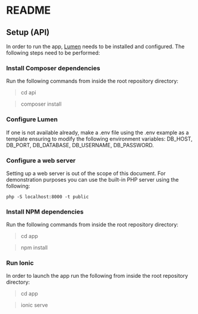 # README

## Setup (API)
In order to run the app, [Lumen](https://lumen.laravel.com/docs/7.x) needs to be installed and configured. The following steps need to be performed:

 ### Install Composer dependencies  
 Run the following commands from inside the root repository directory:

> cd api

> composer install

### Configure Lumen
If one is not available already, make a .env file using the .env example as a template ensuring to modify the following environment variables:
DB_HOST, DB_PORT, DB_DATABASE, DB_USERNAME, DB_PASSWORD.


### Configure a web server
Setting up a web server is out of the scope of this document. For demonstration purposes you can use the built-in PHP server using the following:

    php -S localhost:8000 -t public

### Install NPM dependencies
Run the following commands from inside the root repository directory:

> cd app

> npm install

### Run Ionic
In order to launch the app run the following from inside the root repository directory:
> cd app

> ionic serve





